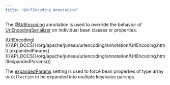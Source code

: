 ```yaml
---
title: "@UrlEncoding Annotation"
---
```


The [@UrlEncoding]({{API_DOCS}}/org/apache/juneau/urlencoding/annotation/UrlEncoding.html) annotation is used to
override the behavior of [UrlEncodingSerializer]({{API_DOCS}}/org/apache/juneau/urlencoding/UrlEncodingSerializer.html)
on individual bean classes or properties.

<tree>
<node-0><java-annotation>[UrlEncoding]({{API_DOCS}}/org/apache/juneau/urlencoding/annotation/UrlEncoding.html)</java-annotation></node-0>
<node-1><java-method-annotation>[expandedParams]({{API_DOCS}}/org/apache/juneau/urlencoding/annotation/UrlEncoding.html#expandedParams())</java-method-annotation></node-1>
</tree>

The [expandedParams]({{API_DOCS}}/org/apache/juneau/urlencoding/annotation/UrlEncoding.html#expandedParams()) setting is
used to force bean properties of type array or `Collection` to be expanded into multiple key/value pairings.
